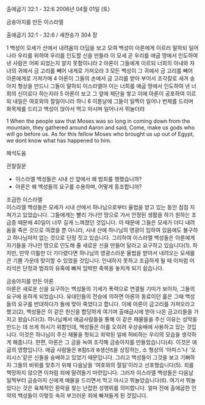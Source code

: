 출애굽기 32:1 - 32:6 
2006년 04월 01일 (토)

금송아지를 만든 이스라엘



출애굽기 32:1 - 32:6 / 새찬송가 304 장


1 백성이 모세가 산에서 내려옴이 더딤을 보고 모여 백성이 아론에게 이르러 말하되 일어나라 우리를 위하여 우리를 인도할 신을 만들라 이 모세 곧 우리를 애굽 땅에서 인도하여 낸 사람은 어찌 되었는지 알지 못함이니라 2 아론이 그들에게 이르되 너희의 아내와 자녀의 귀에서 금 고리를 빼어 내게로 가져오라 3 모든 백성이 그 귀에서 금 고리를 빼어 아론에게로 가져가매 4 아론이 그들의 손에서 금 고리를 받아 부어서 조각칼로 새겨 송아지 형상을 만드니 그들이 말하되 이스라엘아 이는 너희를 애굽 땅에서 인도하여 낸 너희의 신이로다 하는지라 5 아론이 보고 그 앞에 제단을 쌓고 이에 아론이 공포하여 이르되 내일은 여호와의 절일이니라 하니 6 이튿날에 그들이 일찍이 일어나 번제를 드리며 화목제를 드리고 백성이 앉아서 먹고 마시며 일어나서 뛰놀더라  

1   When the people saw that Moses was so long in coming down from the mountain, they gathered around Aaron and said, Come, make us gods who will go before us. As for this fellow Moses who brought us up out of Egypt, we dont know what has happened to him.

해석도움





관찰질문
- 이스라엘 백성들은 시내 산 앞에서 왜 범죄를 행했습니까? 
- 아론은 왜 백성들의 요구를 수용하며, 어떻게 동조합니까? 


조급한 이스라엘  
이스라엘 백성들은 모세가 시내 산에서 하나님으로부터 율법을 받고 있는 동안 점점 지쳐가고 있었습니다. 그들에게는 빨리 가나안 땅으로 가서 안정된 생활을 하기 원하는 조급증 때문에 40일이 너무 길게 느껴졌던 것입니다. 이 때문에 그들은 모세가 더디 내려옴을 죽은 것으로 여겼을 뿐 아니라, 시내 산에 하나님의 영광이 임하여 있음에도 불구하고 하나님마저 없는 것으로 단정 짓고 있습니다. 그리하여 이스라엘 백성들은 아론에게 자기들을 가나안 땅으로 인도해 줄 새로운 신을 만들어 달라고 요구하고 있습니다(1). 하지만, 만약 이틀만 더 기다렸다면 하나님의 영광스러운 율법을 받아서 내려오는 모세를 큰 기쁨 가운데 맞이할 수 있었을 것입니다. 인내하지 못하고 조급하게 될 때 이처럼 어리석은 단정과 범죄의 유혹에 빠져 임박한 축복을 놓치게 되기 쉽습니다.  

금송아지를 만든 아론  
아론은 새로운 신을 요구하는 백성들의 기세가 폭력으로 연결될 기미가 보이자, 그들의 요구에 응하게 되었습니다. 유대인들의 전승에 의하면 아론의 동료이던 훌은 그때 백성들의 요구를 반대하다가 돌에 맞아 죽었다고 합니다. 이에 아론이 금고리를 가져오라고 했고(2), 백성들은 이 같은 헌신을 합당하게 여기며 출애굽시에 받아 나온 금고리들을 가지고 왔습니다(3). 하나님께서 애굽사람들을 통해 이 같은 패물들을 주신 이유는 성막을 만드는 데 쓰게 하시기 위함인데, 백성들은 이를 오히려 우상숭배에 사용하고 있는 것입니다. 이것은 하나님이 주신 재물을 헛되고 죄악된 일에 허비하는 우리의 모습을 생각하게 해줍니다. 한편, 아론은 그 금을 녹여 조각해 금송아지를 만들었습니다(4). 이것은 애굽의 영향입니다. 애굽 사람들은 ꡐ힘ꡑ과 ꡐ생산ꡑ을 상징하는, 소 형상의 '아피스'나 '오리시스'같은 신들을 숭배하고 있었기 때문입니다. 그리고 백성들이 그것을 보고 기뻐하자 그들의 비위를 맞추기 위해 다음날을 '여호와의 절일'이라고 선포했습니다(5). 죄를 책망하지 않으면 이처럼 죄에 말려들기 마련입니다. 그러자 이스라엘 백성들은 다음날 일찍부터 금송아지 신에게 예물을 드리면서 먹고 마시고 뛰놀았습니다(6). 여기서 뛰놀았다는 것은 육체적인 환락을 찾는 난잡한 성행위를 의미합니다. 얼마 전에 출애굽한 언약의 백성들이 이렇듯 속히 부끄러운 죄에 빠져들게 된 것입니다.